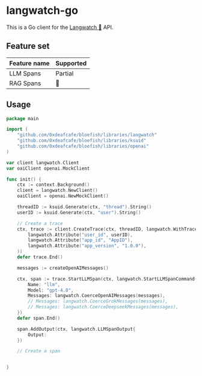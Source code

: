 # langwatch-go

This is a Go client for the [Langwatch 🏰](https://langwatch.ai) API.

## Feature set

| Feature name | Supported |
| ------------ | --------- |
| LLM Spans    | Partial   |
| RAG Spans    | 🚫        |

## Usage

```go
package main

import (
	"github.com/0xdeafcafe/bloefish/libraries/langwatch"
	"github.com/0xdeafcafe/bloefish/libraries/ksuid"
	"github.com/0xdeafcafe/bloefish/libraries/openai"
)

var client langwatch.Client
var oaiClient openai.MockClient

func init() {
	ctx := context.Background()
	client = langwatch.NewClient()
	oaiClient = openai.NewMockClient()

	threadID := ksuid.Generate(ctx, "thread").String()
	userID := ksuid.Generate(ctx, "user").String()

	// Create a trace
	ctx, trace := client.CreateTrace(ctx, threadID, langwatch.WithTraceMetadata(
		langwatch.Attribute("user_id", userID),
		langwatch.Attribute("app_id", "AppID"),
		langwatch.Attribute("app_version", "1.0.0"),
	))
	defer trace.End()

	messages := createOpenAIMessages()

	ctx, span := trace.StartLLMSpan(ctx, langwatch.StartLLMSpanCommand{
		Name: "llm",
		Model: "gpt-4.0",
		Messages: langwatch.CoerceOpenAIMessages(messages),
		// Messages: langwatch.CoerceGrokMessages(messages),
		// Messages: langwatch.CoerceDeepseekMessages(messages),
	})
	defer span.End()

	span.AddOutput(ctx, langwatch.LLMSpanOutput{
		Output: 
	})

	// Create a span


}
```
